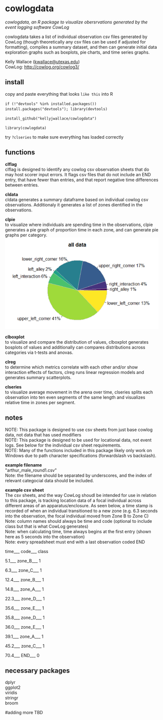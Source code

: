 # cowlogdata
<i>cowlogdata, an R package to visualize obersrvations generated by the event logging software CowLog</i><br>

cowlogdata takes a list of individual observation csv files generated by CowLog (though theoretically any csv files can be used if adjusted for formatting), compiles a summary dataset, and then can generate initial data exploration graphs such as boxplots, pie charts, and time series graphs. <br>

Kelly Wallace (kwallace@utexas.edu)<br>
CowLog: http://cowlog.org/cowlog3/<br>

## install
copy and paste everything that looks `like this` into R

`if (!"devtools" %in% installed.packages()) install.packages("devtools"); library(devtools)`

`install_github("kellyjwallace/cowlogdata")`

`library(cowlogdata)`

try `?clseries` to make sure everything has loaded correctly

## functions
<b>clflag</b><br>
clflag is designed to identify any cowlog csv observation sheets that do may host scorer input errors. It flags csv files that do not include an END entry, that have fewer than entries, and that report negative time differences between entries.

<b>cldata</b><br>
cldata generates a summary dataframe based on individual cowlog csv observations. Additionaly it generates a list of zones dientified in the observations.

<b>clpie</b><br>
to visualize where individuals are spending time in the observations, clpie generates a pie graph of proportion time in each zone, and can generate pie graphs per category.
![clpie!](https://github.com/kellyjwallace/cowlogdata/raw/master/examples/clpie.png)


<b>clboxplot</b><br>
to visualize and compare the distribution of values, clboxplot generates bosplots of values and additionally can compares distributions across categories via t-tests and anovas.

<b>clreg</b><br>
to determine which metrics correlate with each other and/or show interaction effects of factors, clreg runs linear regression models and generates summary scatterplots.

<b>clseries</b><br>
to visualize average movement in the arena over time, clseries splits each observation into ten even segments of the same length and visualizes relative time in zones per segment.


## notes

NOTE: This package is designed to use csv sheets from just base cowlog data, not data that has used modifiers<br>
NOTE: This package is designed to be used for locational data, not event logs. See below for the individual csv sheet requirements. <br>
NOTE: Many of the functions included in this package likely only work on Windows due to path character specifications (forwardslash vs backslash). <br>

<b>example filename</b> <br>
"arthur_male_round1.csv"<br>
Note: the filename should be separated by underscores, and the index of relevant categocial data should be included. 


<b>example csv sheet</b><br>
The csv sheets, and the way CowLog shoudl be intended for use in relation to this package, is tracking location data of a focal individual across different areas of an apparatus/enclosure. As seen below, a time stamp is recorded of when an individual transitioned to a new zone (e.g. 6.3 seconds into the observation, the focal individual moved from Zone B to Zone C)<br>
Note: column names should always be time and code (optional to include class but that is what CowLog generates)<br>
Note: when calculating time, time always begins at the first entry (shown here as 5 seconds into the observation)<br>
Note: every spreadsheet must end with a last observation coded END<br>

time___           code___                  class

5.1___            zone_B___                  1

6.3___             zone_C___                  1

12.4___             zone_B___                  1

14.8___             zone_A___                  1

22.3___             zone_D___                  1

35.6___             zone_E___                  1

35.8___             zone_D___                  1

36.0___             zone_E___                  1

39.1___             zone_A___                  1

45.2___             zone_C___                  1

70.4___             END___                     0

## necessary packages

dplyr<br>
ggplot2<br>
viridis<br>
stringr<br>
broom<br>






#adding more TBD
